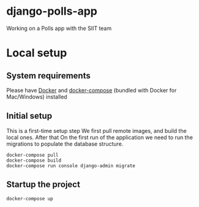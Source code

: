 # django-polls-app
Working on a Polls app with the SIIT team

# Local setup
## System requirements
Please have [Docker](https://www.docker.com/products/docker-desktop)  and [docker-compose](https://docs.docker.com/compose/install/) (bundled with Docker for Mac/Windows) installed

## Initial setup
This is a first-time setup step
We first pull remote images, and build the local ones. After that 
On the first run of the application we need to run the migrations to populate the database structure.

```
docker-compose pull
docker-compose build
docker-compose run console django-admin migrate
```

## Startup the project

```
docker-compose up
```